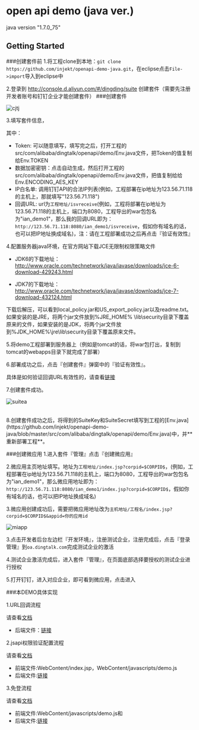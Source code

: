 # open api demo (java ver.)
java version "1.7.0_75"

## Getting Started

###创建套件前
1.将工程clone到本地：```git clone https://github.com/injekt/openapi-demo-java.git```，在eclipse点击```File->import```导入到eclipse中

2.登录到 http://console.d.aliyun.com/#/dingding/suite 创建套件（需要先注册开发者账号和钉钉企业才能创建套件）
###创建套件

![cjtj](https://gw.alicdn.com/tps/TB1IBkFLpXXXXc0XpXXXXXXXXXX-717-597.jpg)

3.填写套件信息，

其中：

- Token:  可以随意填写，填写完之后，打开工程的src/com/alibaba/dingtalk/openapi/demo/Env.java文件，把Token的值复制给Env.TOKEN
- 数据加密密钥：点击自动生成，然后打开工程的src/com/alibaba/dingtalk/openapi/demo/Env.java文件，把值复制给给Env.ENCODING_AES_KEY
- IP白名单:  调用钉钉API的合法IP列表(例如，工程部署在ip地址为123.56.71.118的主机上，那就填写"123.56.71.118")
- 回调URL:   url为```工程地址/isvreceive```(例如，工程将部署在ip地址为123.56.71.118的主机上，端口为8080，工程导出的war包包名为"ian_demo1"，那么我的回调URL即为：```http://123.56.71.118:8080/ian_demo1/isvreceive```，假如你有域名的话，也可以把IP地址换成域名)，注：请在工程部署成功之后再点击『验证有效性』

4.配置服务器java环境，在官方网站下载JCE无限制权限策略文件 

- JDK6的下载地址：http://www.oracle.com/technetwork/java/javase/downloads/jce-6-download-429243.html

- JDK7的下载地址：http://www.oracle.com/technetwork/java/javase/downloads/jce-7-download-432124.html

下载后解压，可以看到local_policy.jar和US_export_policy.jar以及readme.txt。如果安装的是JRE，将两个jar文件放到%JRE_HOME% \lib\security目录下覆盖原来的文件，如果安装的是JDK，将两个jar文件放到%JDK_HOME%\jre\lib\security目录下覆盖原来文件。


5.将demo工程部署到服务器上（例如是tomcat的话，将war包打出，复制到tomcat的webapps目录下就完成了部署）

6.部署成功之后，点击『创建套件』弹窗中的『验证有效性』。

具体是如何验证回调URL有效性的，请查看[链接](https://github.com/injekt/openapi-demo-java/blob/master/src/com/alibaba/dingtalk/openapi/servlet/IsvReceiveServlet.java)

7.创建套件成功。

![suitea](https://img.alicdn.com/tps/TB1xGrpLpXXXXXMaXXXXXXXXXXX-1227-239.jpg)

<br/>
8.创建套件成功之后，将得到的SuiteKey和SuiteSecret填写到工程的[Env.java](https://github.com/injekt/openapi-demo-java/blob/master/src/com/alibaba/dingtalk/openapi/demo/Env.java)中，并**重新部署工程**。

###创建微应用
1.进入套件『管理』点击『创建微应用』

2.微应用主页地址填写。地址为```工程地址/index.jsp?corpid=$CORPID$```，(例如，工程部署在ip地址为123.56.71.118的主机上，端口为8080，工程导出的war包包名为"ian_demo1"，那么微应用地址即为：```http://123.56.71.118:8080/ian_demo1/index.jsp?corpid=$CORPID$```，假如你有域名的话，也可以把IP地址换成域名)

3.微应用创建成功后，需要把微应用地址改为```主机地址/工程名/index.jsp?corpid=$CORPID$&appid=你的应用id```

![miapp](https://img.alicdn.com/tps/TB1Z0HzLpXXXXc0XFXXXXXXXXXX-1193-132.jpg)

3.点击开发者后台左边栏『开发环境』，注册测试企业，注册完成后，点击『登录管理』到```oa.dingtalk.com```完成测试企业的激活

4.测试企业激活完成后，进入套件『管理』，在页面底部选择要授权的测试企业进行授权

5.打开钉钉，进入对应企业，即可看到微应用，点击进入


###本DEMO具体实现

1.URL回调流程

请查看[文档](http://ddtalk.github.io/dingTalkDoc/#2-回调接口（分为五个回调类型）)
- 后端文件：[链接](https://github.com/injekt/openapi-demo-java/blob/master/src/com/alibaba/dingtalk/openapi/servlet/IsvReceiveServlet.java)

2.jsapi权限验证配置流程

请查看[文档](http://ddtalk.github.io/dingTalkDoc/#页面引入js文件)
- 前端文件:WebContent/index.jsp，WebContent/javascripts/demo.js
- 后端文件:[链接](https://github.com/injekt/openapi-demo-java/blob/master/src/com/alibaba/dingtalk/openapi/demo/auth/AuthHelper.java)

3.免登流程

请查看[文档](http://ddtalk.github.io/dingTalkDoc/#手机客户端微应用中调用免登)
- 前端文件:WebContent/javascripts/demo.js和
- 后端文件:[链接](https://github.com/injekt/openapi-demo-java/blob/master/src/com/alibaba/dingtalk/openapi/servlet/UserInfoServlet.java)



